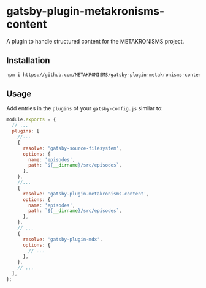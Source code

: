 # gatsby-plugin-metakronisms-content

A plugin to handle structured content for the METAKRONISMS project.

## Installation

```sh
npm i https://github.com/METAKRONISMS/gatsby-plugin-metakronisms-content.git#main
```

## Usage

Add entries in the `plugins` of your `gatsby-config.js` similar to:

```js
module.exports = {
  // ...
  plugins: [
    //...
    {
      resolve: 'gatsby-source-filesystem',
      options: {
        name: 'episodes',
        path: `${__dirname}/src/episodes`,
      },
    },
    //...
    {
      resolve: 'gatsby-plugin-metakronisms-content',
      options: {
        name: 'episodes',
        path: `${__dirname}/src/episodes`,
      },
    },
    // ...
    {
      resolve: 'gatsby-plugin-mdx',
      options: {
        // ...
      },
    },
    // ...
  ],
};
```
